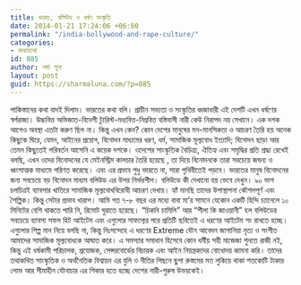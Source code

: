 ```yaml
---
title: ভারত, বলিউড ও ধর্ষণ সংস্কৃতি
date: 2014-01-21 17:24:06 +06:00
permalink: "/india-bollywood-and-rape-culture/"
categories:
- মাথাব্যাথা
id: 885
author: শর্মা লুনা
layout: post
guid: https://sharmaluna.com/?p=885
---
```


পাকিস্তানের কথা বাদই দিলাম। ভারতের কথা বলি। প্রাচীন সভ্যতা ও সংস্কৃতির ধ্বজাধারী এই দেশটি এখন ধর্ষণের স্বর্গরাজ্য। উচ্চবিত্ত অভিজাত-বিদেশী ট্যুরিস্ট-মধ্যবিত্ত-নিম্নবিত্ত বস্তিবাসী নারী কেউ নিরাপদ নয় সেখানে। এক দশক আগেও অবস্থা এতটা করুণ ছিল না। কিন্তু এখন কেন? কোন দেশের মানুষের মন-মানসিকতা ও আচরণ তৈরি হয় অনেক কিছুকে ঘিরে, যেমন, আইনের প্রয়োগ, বিনোদন মাধ্যমের ধরণ, ধর্ম, সামাজিক মূল্যবোধ ইত্যাদি; বিনোদন ছাড়া আর তেমন কিছুতেই পরিবর্তন আসেনি এ কয়েক দশকে। ওদেশের সাংস্কৃতিক বৈচিত্র্য, ঐতিহ্য এবং সমৃদ্ধির প্রতি শ্রদ্ধা রেখেই বলছি, এখন ওদের বিনোদনের যে মেইনস্ট্রিম কালচার তৈরি হয়েছে , তা দিয়ে বিনোদনকে তারা সবচেয়ে জঘন্য ও ধ্বংসাত্মক মাধ্যমে পরিণত করেছে। এবং এর প্রভাব শুধু ভারতে না, সারা পৃথিবীতেই পড়বে। ভারতের মানুষ বিনোদনের জন্য সবচেয়ে বড় বিনোদন মাধ্যম বলিউড এর উপর নির্ভরশীল। বলিউডে কী দেখানো হয় ভেবে দেখুন। ৯০ ভাগ চলচিত্রই ব্যাবসার খাতিরে সামাজিক মূল্যবোধবিরোধী আচরণ দেখায়। হ্যাঁ মানছি তাদের উপাস্থাপনা কৌশলপূর্ণ এবং শৈল্পিক। কিন্তু সেটার প্রভাব খারাপ। আমি গত ৭-৮ বছর এর মধ্যে বাবা মা’র সামনে যেকোন একটি হিন্দি চ্যানেলে ১০ মিনিটের বেশি থাকতে পারি নি, রিমোট ঘুরাতে হয়েছে। “চিকনি চামিলি” আর “শীলা কি জাওয়ানী” হল বলিউডের সবচেয়ে ব্যাবসা সফল হিট আইটেম এবং এগুলোর সাফল্যের পরে প্রতিটি ছবিতেই এ ধরণের আইটেম সং রাখতে হচ্ছে। এগুলোর শিল্প মান নিয়ে বলছি না, কিন্তু নিঃসন্দেহে এ ধরণের Extreme যৌন আবেদন জাগানিয়া নৃত্য ও সংগীত আমাদের সামাজিক মূল্যবোধকে আঘাত করে। এ সমস্যার সমাধান হিসেবে কোন ধর্মীয় সহী মাজেজা শুনতে রাজী নই, কিন্তু এই ধর্ষকামী পরিচালক, প্রযোজক, সেন্সরবোর্ডের বিচারক এবং আইন নিয়ন্ত্রকদের বোধোদয় কামনা করি। তাদের তথাকথিত সাংস্কৃতিক ও অর্থনৈতিক বিশ্বায়ন এর বুলি ও নীতির পিছনে ছুপা রুস্তমের মত লুকিয়ে থাকা শতকোটি টাকার লোভ আর সীমাহীন যৌনাচার এর শিকার হতে হচ্ছে দেশের নারী-পুরুষ উভয়কেই।